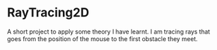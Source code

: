 # RayTracing2D
A short project to apply some theory I have learnt. I am tracing rays that goes from the position of the mouse to the first obstacle they meet.
